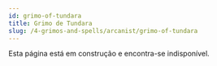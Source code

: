 ```yaml
---
id: grimo-of-tundara
title: Grimo de Tundara
slug: /4-grimos-and-spells/arcanist/grimo-of-tundara
---
```


Esta página está em construção e encontra-se indisponível.
